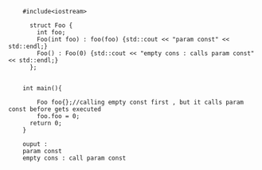         #include<iostream>

          struct Foo {
            int foo;
            Foo(int foo) : foo(foo) {std::cout << "param const" << std::endl;}
            Foo() : Foo(0) {std::cout << "empty cons : calls param const" << std::endl;}
          };


        int main(){

            Foo foo{};//calling empty const first , but it calls param const before gets executed
            foo.foo = 0;   
          return 0;
        }
        
        ouput : 
        param const
        empty cons : call param const
